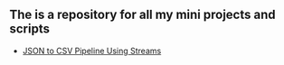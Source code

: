 ## The is a repository for all my mini projects and scripts

- [JSON to CSV Pipeline Using Streams](./src/json-to-csv.js)
